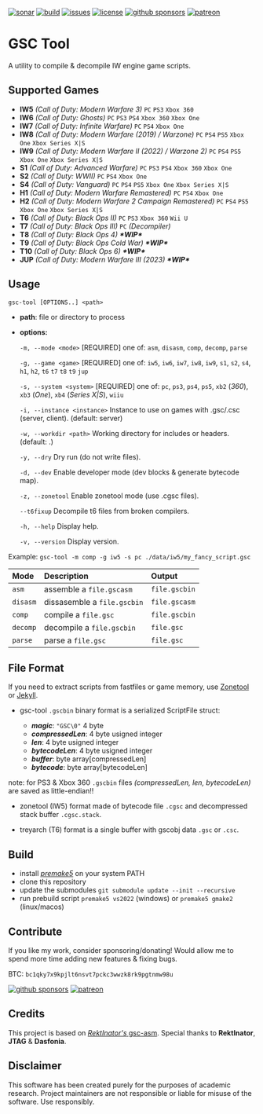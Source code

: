 [![sonar](https://sonarcloud.io/api/project_badges/measure?project=xensik_gsc-tool&metric=alert_status)](https://sonarcloud.io/summary/overall?id=xensik_gsc-tool)
[![build](https://github.com/xensik/gsc-tool/workflows/Build/badge.svg)](https://github.com/xensik/gsc-tool/actions)
[![issues](https://img.shields.io/github/issues/xensik/gsc-tool)](https://github.com/xensik/gsc-tool/issues)
[![license](https://img.shields.io/github/license/xensik/gsc-tool.svg)](https://github.com/xensik/gsc-tool/blob/dev/LICENSE)
[![github sponsors](https://img.shields.io/github/sponsors/xensik)](https://github.com/sponsors/xensik)
[![patreon](https://img.shields.io/badge/Patreon-Become_a_Patron-ff424d?logo=patreon)](https://patreon.com/xensik)

# GSC Tool
A utility to compile & decompile IW engine game scripts.

## Supported Games
- **IW5** *(Call of Duty: Modern Warfare 3)* `PC` `PS3` `Xbox 360`
- **IW6** *(Call of Duty: Ghosts)* `PC` `PS3` `PS4` `Xbox 360` `Xbox One`
- **IW7** *(Call of Duty: Infinite Warfare)* `PC` `PS4` `Xbox One`
- **IW8** *(Call of Duty: Modern Warfare (2019) / Warzone)* `PC` `PS4` `PS5` `Xbox One` `Xbox Series X|S`
- **IW9** *(Call of Duty: Modern Warfare II (2022) / Warzone 2)* `PC` `PS4` `PS5` `Xbox One` `Xbox Series X|S`
- **S1** *(Call of Duty: Advanced Warfare)* `PC` `PS3` `PS4` `Xbox 360` `Xbox One`
- **S2** *(Call of Duty: WWII)* `PC` `PS4` `Xbox One`
- **S4** *(Call of Duty: Vanguard)* `PC` `PS4` `PS5` `Xbox One` `Xbox Series X|S`
- **H1** *(Call of Duty: Modern Warfare Remastered)* `PC` `PS4` `Xbox One`
- **H2** *(Call of Duty: Modern Warfare 2 Campaign Remastered)* `PC` `PS4` `PS5` `Xbox One` `Xbox Series X|S`
- **T6** *(Call of Duty: Black Ops II)* `PC` `PS3` `Xbox 360` `Wii U`
- **T7** *(Call of Duty: Black Ops III)* `PC` *(Decompiler)*
- **T8** *(Call of Duty: Black Ops 4)* ***\*WIP\****
- **T9** *(Call of Duty: Black Ops Cold War)* ***\*WIP\****
- **T10** *(Call of Duty: Black Ops 6)* ***\*WIP\****
- **JUP** *(Call of Duty: Modern Warfare III (2023)* ***\*WIP\****

## Usage
``gsc-tool [OPTIONS..] <path>``

- **path**: file or directory to process

- **options:**

    ``-m, --mode <mode>``  [REQUIRED] one of: `asm`, `disasm`, `comp`, `decomp`, `parse`

    ``-g, --game <game>`` [REQUIRED] one of: `iw5`, `iw6`, `iw7`, `iw8`, `iw9`, `s1`, `s2`, `s4`, `h1`, `h2`, `t6` `t7` `t8` `t9` `jup`

    ``-s, --system <system>`` [REQUIRED] one of: `pc`, `ps3`, `ps4`, `ps5`, `xb2` (*360*), `xb3` (*One*), `xb4` (*Series X|S*), `wiiu`

    ``-i, --instance <instance>`` Instance to use on games with .gsc/.csc (server, client). (default: server)

    ``-w, --workdir <path>`` Working directory for includes or headers. (default: .)

    ``-y, --dry`` Dry run (do not write files).

    ``-d, --dev`` Enable developer mode (dev blocks & generate bytecode map).

    ``-z, --zonetool`` Enable zonetool mode (use .cgsc files).

    ``--t6fixup`` Decompile t6 files from broken compilers.

    ``-h, --help`` Display help.

    ``-v, --version`` Display version.

Example: ``gsc-tool -m comp -g iw5 -s pc ./data/iw5/my_fancy_script.gsc``

| Mode     |Description                | Output      |
|:---------|:--------------------------|:------------|
|`asm`     |assemble a `file.gscasm`   |`file.gscbin`|
|`disasm`  |dissasemble a `file.gscbin`|`file.gscasm`|
|`comp`    |compile a `file.gsc`       |`file.gscbin`|
|`decomp`  |decompile a `file.gscbin`  |`file.gsc`   |
|`parse`   |parse a `file.gsc`         |`file.gsc`   |

## File Format
If you need to extract scripts from fastfiles or game memory, use [Zonetool](https://github.com/ZoneTool/zonetool) or [Jekyll](https://github.com/EthanC/Jekyll).

- gsc-tool `.gscbin` binary format is a serialized ScriptFile struct: <br/>

  - ***magic***: `"GSC\0"` 4 byte <br/>
  - ***compressedLen***: 4 byte usigned integer <br/>
  - ***len***: 4 byte usigned integer <br/>
  - ***bytecodeLen***: 4 byte usigned integer <br/>
  - ***buffer***: byte array[compressedLen] <br/>
  - ***bytecode***: byte array[bytecodeLen] <br/>

note: for PS3 & Xbox 360 `.gscbin` files *(compressedLen, len, bytecodeLen)* are saved as little-endian!!

- zonetool (IW5) format made of bytecode file `.cgsc` and decompressed stack buffer `.cgsc.stack`.

- treyarch (T6) format is a single buffer with gscobj data `.gsc` or `.csc`.

## Build
- install [*premake5*](https://premake.github.io) on your system PATH
- clone this repository
- update the submodules ``git submodule update --init --recursive``
- run prebuild script ``premake5 vs2022`` (windows) or ``premake5 gmake2`` (linux/macos)

## Contribute
If you like my work, consider sponsoring/donating! Would allow me to spend more time adding new features & fixing bugs.

BTC: ``bc1qky7x9kpjlt6nsvt7pckc3wwzk8rk9pgtnmw98u``

[![github sponsors](https://img.shields.io/github/sponsors/xensik?style=for-the-badge&label=Github%20sponsors)](https://github.com/sponsors/xensik)    [![patreon](https://img.shields.io/badge/Patreon%20-be%20a%20Patron-FF424D?style=for-the-badge&logo=patreon&logoColor=white)](https://patreon.com/xensik) 

## Credits
This project is based on [*RektInator's* gsc-asm](https://github.com/ZoneTool/gsc-asm). Special thanks to **RektInator**, **JTAG** & **Dasfonia**.

## Disclaimer
This software has been created purely for the purposes of academic research. Project maintainers are not responsible or liable for misuse of the software. Use responsibly.
